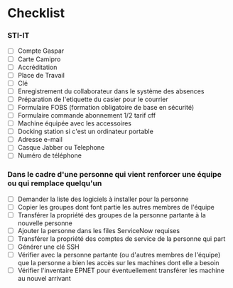 # Checklist  

### STI-IT 

- [ ] Compte Gaspar
- [ ] Carte Camipro
- [ ] Accréditation
- [ ] Place de Travail
- [ ] Clé
- [ ] Enregistrement du collaborateur dans le système des absences
- [ ] Préparation de l'etiquette du casier pour le courrier
- [ ] Formulaire FOBS (formation obligatoire de base en sécurité)
- [ ] Formulaire commande abonnement 1/2 tarif cff
- [ ] Machine équipée avec les accessoires 
- [ ] Docking station si c'est un ordinateur portable
- [ ] Adresse e-mail
- [ ] Casque Jabber ou Telephone
- [ ] Numéro de téléphone

### Dans le cadre d'une personne qui vient renforcer une équipe ou qui remplace quelqu'un
- [ ] Demander la liste des logiciels à installer pour la personne
- [ ] Copier les groupes dont font partie les autres membres de l'équipe
- [ ] Transférer la propriété des groupes de la personne partante à la nouvelle personne
- [ ] Ajouter la personne dans les files ServiceNow requises
- [ ] Transférer la propriété des comptes de service de la personne qui part
- [ ] Générer une clé SSH
- [ ] Vérifier avec la personne partante (ou d'autres membres de l'équipe) que la personne a bien les accès sur les machines dont elle a besoin
- [ ] Vérifier l'inventaire EPNET pour éventuellement transférer les machine au nouvel arrivant
